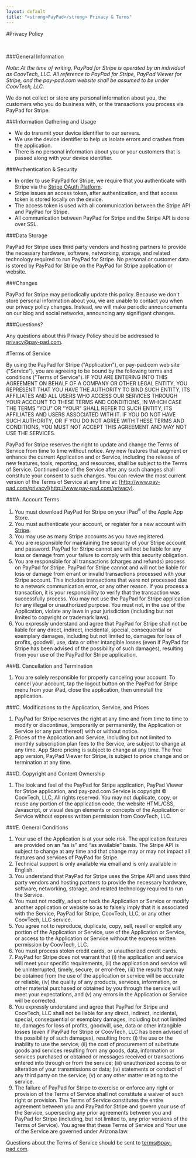 ```yaml
---
layout: default
title: "<strong>PayPad</strong> Privacy & Terms"
---
```


#Privacy Policy

<br />

###General Information

*Note: At the time of writing, PayPad for Stripe is operated by an individual as CoovTech, LLC. All reference to PayPad for Stripe, PayPad Viewer for Stripe, and the pay-pad.com website shall be assumed to be under CoovTech, LLC.*

We do not collect or store any personal information about you, the customers who you do business with, or the transactions you process via PayPad for Stripe. 

###Information Gathering and Usage

-  We do transmit your device identifier to our servers. 
-  We use the device identifier to help us isolate errors and crashes from the application.
-  There is no personal information about you or your customers that is passed along with your device identifier.

###Authentication & Security

-  In order to use PayPad for Stripe, we require that you authenticate with Stripe via the [Stripe OAuth Platform](https://stripe.com/platform).
-  Stripe issues an access token, after authentication, and that access token is stored locally on the device.
-  The access token is used with all communication between the Stripe API and PayPad for Stripe.
-  All communication between PayPad for Stripe and the Stripe API is done over SSL.

###Data Storage

PayPad for Stripe uses third party vendors and hosting partners to provide the necessary hardware, software, networking, storage, and related technology required to run PayPad for Stripe. No personal or customer data is stored by PayPad for Stripe on the PayPad for Stripe application or website.

###Changes

PayPad for Stripe may periodically update this policy. Because we don't store personal information about you, we are unable to contact you when our privacy policy changes. Instead, we will make periodic announcements on our blog and social networks, announcing any signifigant changes.

###Questions?

Any questions about this Privacy Policy should be addressed to [privacy@pay-pad.com](mailto:privacy@pay-pad.com).

#Terms of Service

By using the PayPad for Stripe ("Application"), or pay-pad.com web site ("Service"), you are agreeing to be bound by the following terms and conditions ("Terms of Service").  IF YOU ARE ENTERING INTO THIS AGREEMENT ON BEHALF OF A COMPANY OR OTHER LEGAL ENTITY, YOU REPRESENT THAT YOU HAVE THE AUTHORITY TO BIND SUCH ENTITY, ITS AFFILIATES AND ALL USERS WHO ACCESS OUR  SERVICES THROUGH YOUR ACCOUNT TO THESE TERMS AND CONDITIONS, IN WHICH CASE THE TERMS "YOU" OR "YOUR" SHALL REFER TO SUCH ENTITY, ITS AFFILIATES AND USERS ASSOCIATED WITH IT. IF YOU DO NOT HAVE SUCH AUTHORITY, OR IF YOU DO NOT AGREE WITH THESE TERMS AND CONDITIONS, YOU MUST NOT ACCEPT THIS AGREEMENT AND MAY NOT USE THE SERVICES.  

PayPad for Stripe reserves the right to update and change the Terms of Service from time to time without notice. Any new features that augment or enhance the current Application and or Service, including the release of new features, tools, reporting, and resources, shall be subject to the Terms of Service. Continued use of the Service after any such changes shall constitute your consent to such changes. You can review the most current version of the Terms of Service at any time at: [http://www.pay-pad.com/privacy](http://www.pay-pad.com/privacy).  

###A. Account Terms

1. You must download PayPad for Stripe on your iPad<sup>®</sup> of the Apple App Store.
2. You must authenticate your account, or register for a new account with [Stripe](http://www.stripe.com).
3. You may use as many Stripe accounts as you have registered.
4. You are responsible for maintaining the security of your Stripe account and password. PayPad for Stripe cannot and will not be liable for any loss or damage from your failure to comply with this security obligation.
5. You are responsible for all transactions (charges and refunds) process on PayPad for Stripe. PayPad for Stripe cannot and will not be liable for loss or damage from errant or invalid transactions processed with your Stripe account. This includes transactions that were not processed due to a network communication error, or any other reason. If you process a transaction, it is your responsibility to verify that the transaction was successfully process. You may not use the PayPad for Stripe application for any illegal or unauthorized purpose. You must not, in the use of the Application, violate any laws in your jurisdiction (including but not limited to copyright or trademark laws).
6. You expressly understand and agree that PayPad for Stripe shall not be liable for any direct, indirect, incidental, special, consequential or exemplary damages, including but not limited to, damages for loss of profits, goodwill, use, data or other intangible losses (even if PayPad for Stripe has been advised of the possibility of such damages), resulting from your use of the PayPad for Stripe application.

###B. Cancellation and Termination
1. You are solely responsible for properly canceling your account. To cancel your account, tap the logout button on the PayPad for Stripe menu from your iPad, close the application, then uninstall the application.

###C. Modifications to the Application, Service, and Prices

1. PayPad for Stripe reserves the right at any time and from time to time to modify or discontinue, temporarily or permanently, the Application or Service (or any part thereof) with or without notice.
2. Prices of the Application and Service, including but not limited to monthly subscription plan fees to the Service, are subject to change at any time. App Store pricing is subject to change at any time. The free app version, PayPad Viewer for Stripe, is subject to price change and or termination at any time.

###D. Copyright and Content Ownership
1. The look and feel of the PayPad for Stripe application, PayPad Viewer for Stripe application, and pay-pad.com Service is copyright © CoovTech, LLC, All rights reserved. You may not duplicate, copy, or reuse any portion of the application code, the website HTML/CSS, Javascript, or visual design elements or concepts of the Application or Service without express written permission from CoovTech, LLC.

###E. General Conditions
1. Your use of the Application is at your sole risk. The application features are provided on an “as is” and “as available” basis. The Stripe API is subject to change at any time and that change may or may not impact all features and services of PayPad for Stripe.
2. Technical support is only available via email and is only available in English.
3. You understand that PayPad for Stripe uses the Stripe API and uses third party vendors and hosting partners to provide the necessary hardware, software, networking, storage, and related technology required to run the Service.
4. You must not modify, adapt or hack the Application or Service or modify another application or website so as to falsely imply that it is associated with the Service, PayPad for Stripe, CoovTech, LLC, or any other CoovTech, LLC service.
5. You agree not to reproduce, duplicate, copy, sell, resell or exploit any portion of the Application or Service, use of the Application or Service, or access to the Application or Service without the express written permission by CoovTech, LLC.
6. You must process stolen credit cards, or unauthorized credit cards.
7. PayPad for Stripe does not warrant that (i) the application and service will meet your specific requirements, (ii) the application and service will be uninterrupted, timely, secure, or error-free, (iii) the results that may be obtained from the use of the application or service will be accurate or reliable, (iv) the quality of any products, services, information, or other material purchased or obtained by you through the service will meet your expectations, and (v) any errors in the Application or Service will be corrected.
8. You expressly understand and agree that PayPad for Stripe and CoovTech, LLC shall not be liable for any direct, indirect, incidental, special, consequential or exemplary damages, including but not limited to, damages for loss of profits, goodwill, use, data or other intangible losses (even if PayPad for Stripe or CoovTech, LLC has been advised of the possibility of such damages), resulting from: (i) the use or the inability to use the service; (ii) the cost of procurement of substitute goods and services resulting from any goods, data, information or services purchased or obtained or messages received or transactions entered into through or from the service; (iii) unauthorized access to or alteration of your transmissions or data; (iv) statements or conduct of any third party on the service; (v) or any other matter relating to the service.
9. The failure of PayPad for Stripe to exercise or enforce any right or provision of the Terms of Service shall not constitute a waiver of such right or provision. The Terms of Service constitutes the entire agreement between you and PayPad for Stripe and govern your use of the Service, superseding any prior agreements between you and PayPad for Stripe (including, but not limited to, any prior versions of the Terms of Service). You agree that these Terms of Service and Your use of the Service are governed under Arizona law.

Questions about the Terms of Service should be sent to [terms@pay-pad.com](mailto:terms@pay-pad.com).